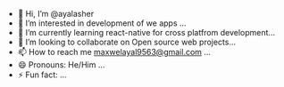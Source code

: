 - 👋 Hi, I’m @ayalasher
- 👀 I’m interested in development of we apps ...
- 🌱 I’m currently learning react-native for cross platfrom development...
- 💞️ I’m looking to collaborate on Open source web projects...
- 📫 How to reach me maxwelayal9563@gmail.com ...
- 😄 Pronouns: He/Him ...
- ⚡ Fun fact:  ...

<!---
ayalasher/ayalasher is a ✨ special ✨ repository because its `README.md` (this file) appears on your GitHub profile.
You can click the Preview link to take a look at your changes.
--->
